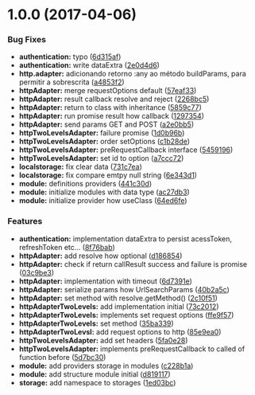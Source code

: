 <a name="1.0.0"></a>
# 1.0.0 (2017-04-06)


### Bug Fixes

* **authentication:** typo ([6d315af](https://github.com/mbamobi/authentication/commit/6d315af))
* **authentication:** write dataExtra ([2e0d4d6](https://github.com/mbamobi/authentication/commit/2e0d4d6))
* **http.adapter:** adicionando retorno :any ao método buildParams, para permitir a sobrescrita ([a4853f2](https://github.com/mbamobi/authentication/commit/a4853f2))
* **httpAdapter:** merge requestOptions default ([57eaf33](https://github.com/mbamobi/authentication/commit/57eaf33))
* **httpAdapter:** result callback resolve and reject ([2268bc5](https://github.com/mbamobi/authentication/commit/2268bc5))
* **httpAdapter:** return to class with inheritance ([5859c77](https://github.com/mbamobi/authentication/commit/5859c77))
* **httpAdapter:** run promise result how callback ([1297354](https://github.com/mbamobi/authentication/commit/1297354))
* **httpAdapter:** send params GET and POST ([a2e0bb5](https://github.com/mbamobi/authentication/commit/a2e0bb5))
* **httpTwoLevelsAdapter:** failure promise ([1d0b96b](https://github.com/mbamobi/authentication/commit/1d0b96b))
* **httpTwoLevelsAdapter:** order setOptions ([c1b28de](https://github.com/mbamobi/authentication/commit/c1b28de))
* **httpTwoLevelsAdapter:** preRequestCallback interface ([5459196](https://github.com/mbamobi/authentication/commit/5459196))
* **httpTwoLevelsAdapter:** set id to option ([a7ccc72](https://github.com/mbamobi/authentication/commit/a7ccc72))
* **localstorage:** fix clear data ([731c7ea](https://github.com/mbamobi/authentication/commit/731c7ea))
* **localstorage:** fix compare emtpy null string ([6e343d1](https://github.com/mbamobi/authentication/commit/6e343d1))
* **module:** definitions providers ([441c30d](https://github.com/mbamobi/authentication/commit/441c30d))
* **module:** initialize modules with data type ([ac27db3](https://github.com/mbamobi/authentication/commit/ac27db3))
* **module:** initialize provider how useClass ([64ed6fe](https://github.com/mbamobi/authentication/commit/64ed6fe))


### Features

* **authentication:** implementation dataExtra to persist acessToken, refreshToken etc... ([8f76bab](https://github.com/mbamobi/authentication/commit/8f76bab))
* **httpAdapter:** add resolve how optional ([d186854](https://github.com/mbamobi/authentication/commit/d186854))
* **httpAdapter:** check if return callResult success and failure is promise ([03c9be3](https://github.com/mbamobi/authentication/commit/03c9be3))
* **httpAdapter:** implementation with timeout ([6d7391e](https://github.com/mbamobi/authentication/commit/6d7391e))
* **httpAdapter:** serialize params how UrlSearchParams ([40b2a5c](https://github.com/mbamobi/authentication/commit/40b2a5c))
* **httpAdapter:** set method with resolve.getMethod() ([2c10f51](https://github.com/mbamobi/authentication/commit/2c10f51))
* **httpAdapterTwoLevels:** add implementation initial ([73c2012](https://github.com/mbamobi/authentication/commit/73c2012))
* **httpAdapterTwoLevels:** implements set request options ([ffe9f57](https://github.com/mbamobi/authentication/commit/ffe9f57))
* **httpAdapterTwoLevels:** set method ([35ba339](https://github.com/mbamobi/authentication/commit/35ba339))
* **httpAdapterTwoLevsl:** add request options to http ([85e9ea0](https://github.com/mbamobi/authentication/commit/85e9ea0))
* **httpTwoLevelsAdapter:** add set headers ([5fa0e28](https://github.com/mbamobi/authentication/commit/5fa0e28))
* **httpTwoLevelsAdapter:** implements preRequestCallback to called of function before ([5d7bc30](https://github.com/mbamobi/authentication/commit/5d7bc30))
* **module:** add providers storage in modules ([c228b1a](https://github.com/mbamobi/authentication/commit/c228b1a))
* **module:** add structure module initial ([d819117](https://github.com/mbamobi/authentication/commit/d819117))
* **storage:** add namespace to storages ([1ed03bc](https://github.com/mbamobi/authentication/commit/1ed03bc))



